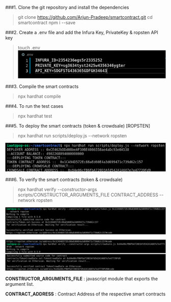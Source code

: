 ###1. Clone the git repository and install the dependencies

>git clone https://github.com/Arjun-Pradeep/smartcontract.git
>cd smartcontract
>npm i --save

###2. Create a .env file and add the Infura Key, PrivateKey & ropsten API key
>touch .env
![Screenshot](/docs/env.png)

###3. Compile the smart contracts
>npx hardhat compile


###4. To run the test cases 
>npx hardhat test

###5. To deploy the smart contracts (token & crowdsale) [ROPSTEN]
>npx hardhat run scripts/deploy.js --network ropsten

![Screenshot](/docs/deploy.png)


###6. To verify the smart contracts (token & crowdsale)
>npx hardhat verify --constructor-args scripts/CONSTRUCTOR_ARGUMENTS_FILE CONTRACT_ADDRESS --network ropsten

![Screenshot](/docs/deploy2.png)

![Screenshot](/docs/deploy3.png)
![Screenshot](/docs/deploy4.png)

<b>CONSTRUCTOR_ARGUMENTS_FILE</b> : javascript module that exports the argument list.

<b>CONTRACT_ADDRESS</b> : Contract Address of the respective smart contracts
